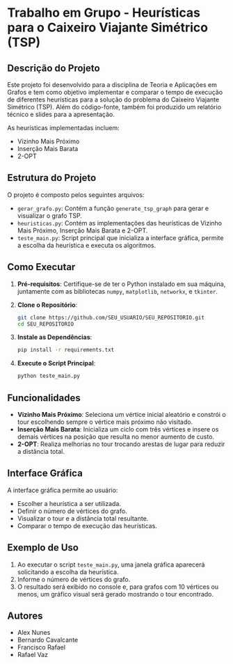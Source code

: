 # Trabalho em Grupo - Heurísticas para o Caixeiro Viajante Simétrico (TSP)

## Descrição do Projeto

Este projeto foi desenvolvido para a disciplina de Teoria e Aplicações em Grafos e tem como objetivo implementar e comparar o tempo de execução de diferentes heurísticas para a solução do problema do Caixeiro Viajante Simétrico (TSP). Além do código-fonte, também foi produzido um relatório técnico e slides para a apresentação.

As heurísticas implementadas incluem:

- Vizinho Mais Próximo
- Inserção Mais Barata
- 2-OPT

## Estrutura do Projeto

O projeto é composto pelos seguintes arquivos:

- `gerar_grafo.py`: Contém a função `generate_tsp_graph` para gerar e visualizar o grafo TSP.
- `heuristicas.py`: Contém as implementações das heurísticas de Vizinho Mais Próximo, Inserção Mais Barata e 2-OPT.
- `teste_main.py`: Script principal que inicializa a interface gráfica, permite a escolha da heurística e executa os algoritmos.

## Como Executar

1. **Pré-requisitos**: Certifique-se de ter o Python instalado em sua máquina, juntamente com as bibliotecas `numpy`, `matplotlib`, `networkx`, e `tkinter`.

2. **Clone o Repositório**:
    ```sh
    git clone https://github.com/SEU_USUARIO/SEU_REPOSITORIO.git
    cd SEU_REPOSITORIO
    ```

3. **Instale as Dependências**:
    ```sh
    pip install -r requirements.txt
    ```

4. **Execute o Script Principal**:
    ```sh
    python teste_main.py
    ```

## Funcionalidades

- **Vizinho Mais Próximo**: Seleciona um vértice inicial aleatório e constrói o tour escolhendo sempre o vértice mais próximo não visitado.
- **Inserção Mais Barata**: Inicializa um ciclo com três vértices e insere os demais vértices na posição que resulta no menor aumento de custo.
- **2-OPT**: Realiza melhorias no tour trocando arestas de lugar para reduzir a distância total.

## Interface Gráfica

A interface gráfica permite ao usuário:
- Escolher a heurística a ser utilizada.
- Definir o número de vértices do grafo.
- Visualizar o tour e a distância total resultante.
- Comparar o tempo de execução das heurísticas.

## Exemplo de Uso

1. Ao executar o script `teste_main.py`, uma janela gráfica aparecerá solicitando a escolha da heurística.
2. Informe o número de vértices do grafo.
3. O resultado será exibido no console e, para grafos com 10 vértices ou menos, um gráfico visual será gerado mostrando o tour encontrado.

## Autores

- Alex Nunes
- Bernardo Cavalcante
- Francisco Rafael
- Rafael Vaz
